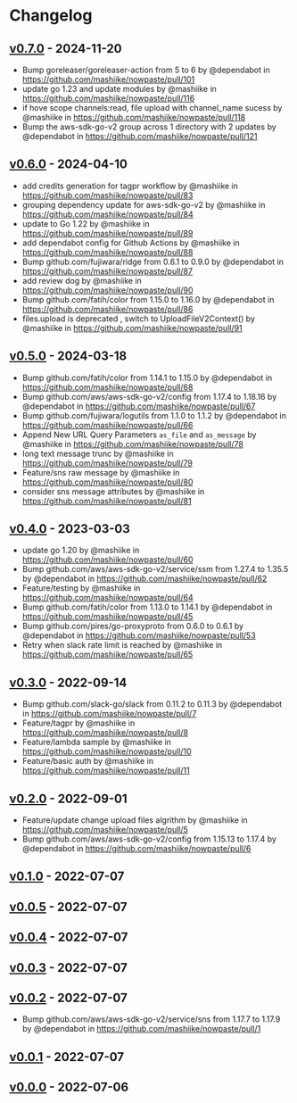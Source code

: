 # Changelog

## [v0.7.0](https://github.com/mashiike/nowpaste/compare/v0.6.0...v0.7.0) - 2024-11-20
- Bump goreleaser/goreleaser-action from 5 to 6 by @dependabot in https://github.com/mashiike/nowpaste/pull/101
- update go 1.23 and update modules by @mashiike in https://github.com/mashiike/nowpaste/pull/116
- if hove scope channels:read, file upload with channel_name sucess by @mashiike in https://github.com/mashiike/nowpaste/pull/118
- Bump the aws-sdk-go-v2 group across 1 directory with 2 updates by @dependabot in https://github.com/mashiike/nowpaste/pull/121

## [v0.6.0](https://github.com/mashiike/nowpaste/compare/v0.5.0...v0.6.0) - 2024-04-10
- add credits generation for tagpr workflow by @mashiike in https://github.com/mashiike/nowpaste/pull/83
- grouping dependency update for aws-sdk-go-v2 by @mashiike in https://github.com/mashiike/nowpaste/pull/84
- update to Go 1.22 by @mashiike in https://github.com/mashiike/nowpaste/pull/89
- add dependabot config for Github Actions by @mashiike in https://github.com/mashiike/nowpaste/pull/88
- Bump github.com/fujiwara/ridge from 0.6.1 to 0.9.0 by @dependabot in https://github.com/mashiike/nowpaste/pull/87
- add review dog by @mashiike in https://github.com/mashiike/nowpaste/pull/90
- Bump github.com/fatih/color from 1.15.0 to 1.16.0 by @dependabot in https://github.com/mashiike/nowpaste/pull/86
- files.upload is deprecated , switch to UploadFileV2Context() by @mashiike in https://github.com/mashiike/nowpaste/pull/91

## [v0.5.0](https://github.com/mashiike/nowpaste/compare/v0.4.0...v0.5.0) - 2024-03-18
- Bump github.com/fatih/color from 1.14.1 to 1.15.0 by @dependabot in https://github.com/mashiike/nowpaste/pull/68
- Bump github.com/aws/aws-sdk-go-v2/config from 1.17.4 to 1.18.16 by @dependabot in https://github.com/mashiike/nowpaste/pull/67
- Bump github.com/fujiwara/logutils from 1.1.0 to 1.1.2 by @dependabot in https://github.com/mashiike/nowpaste/pull/66
- Append New URL Query Parameters `as_file` and `as_message` by @mashiike in https://github.com/mashiike/nowpaste/pull/78
- long text message trunc by @mashiike in https://github.com/mashiike/nowpaste/pull/79
- Feature/sns raw message by @mashiike in https://github.com/mashiike/nowpaste/pull/80
- consider sns message attributes by @mashiike in https://github.com/mashiike/nowpaste/pull/81

## [v0.4.0](https://github.com/mashiike/nowpaste/compare/v0.3.0...v0.4.0) - 2023-03-03
- update go 1.20 by @mashiike in https://github.com/mashiike/nowpaste/pull/60
- Bump github.com/aws/aws-sdk-go-v2/service/ssm from 1.27.4 to 1.35.5 by @dependabot in https://github.com/mashiike/nowpaste/pull/62
- Feature/testing by @mashiike in https://github.com/mashiike/nowpaste/pull/64
- Bump github.com/fatih/color from 1.13.0 to 1.14.1 by @dependabot in https://github.com/mashiike/nowpaste/pull/45
- Bump github.com/pires/go-proxyproto from 0.6.0 to 0.6.1 by @dependabot in https://github.com/mashiike/nowpaste/pull/53
- Retry when slack rate limit is reached by @mashiike in https://github.com/mashiike/nowpaste/pull/65

## [v0.3.0](https://github.com/mashiike/nowpaste/compare/v0.2.0...v0.3.0) - 2022-09-14
- Bump github.com/slack-go/slack from 0.11.2 to 0.11.3 by @dependabot in https://github.com/mashiike/nowpaste/pull/7
- Feature/tagpr by @mashiike in https://github.com/mashiike/nowpaste/pull/8
- Feature/lambda sample by @mashiike in https://github.com/mashiike/nowpaste/pull/10
- Feature/basic auth by @mashiike in https://github.com/mashiike/nowpaste/pull/11

## [v0.2.0](https://github.com/mashiike/nowpaste/compare/v0.1.0...v0.2.0) - 2022-09-01
- Feature/update change upload files algrithm by @mashiike in https://github.com/mashiike/nowpaste/pull/5
- Bump github.com/aws/aws-sdk-go-v2/config from 1.15.13 to 1.17.4 by @dependabot in https://github.com/mashiike/nowpaste/pull/6

## [v0.1.0](https://github.com/mashiike/nowpaste/compare/v0.0.5...v0.1.0) - 2022-07-07

## [v0.0.5](https://github.com/mashiike/nowpaste/compare/v0.0.4...v0.0.5) - 2022-07-07

## [v0.0.4](https://github.com/mashiike/nowpaste/compare/v0.0.3...v0.0.4) - 2022-07-07

## [v0.0.3](https://github.com/mashiike/nowpaste/compare/v0.0.2...v0.0.3) - 2022-07-07

## [v0.0.2](https://github.com/mashiike/nowpaste/compare/v0.0.1...v0.0.2) - 2022-07-07
- Bump github.com/aws/aws-sdk-go-v2/service/sns from 1.17.7 to 1.17.9 by @dependabot in https://github.com/mashiike/nowpaste/pull/1

## [v0.0.1](https://github.com/mashiike/nowpaste/compare/v0.0.0...v0.0.1) - 2022-07-07

## [v0.0.0](https://github.com/mashiike/nowpaste/commits/v0.0.0) - 2022-07-06
